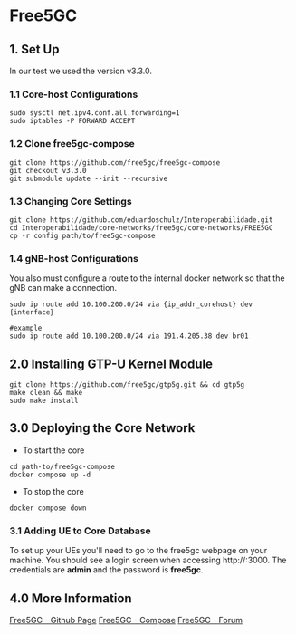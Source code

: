 # Free5GC

## 1. Set Up
In our test we used the version v3.3.0.

### 1.1 Core-host Configurations

```shell
sudo sysctl net.ipv4.conf.all.forwarding=1
sudo iptables -P FORWARD ACCEPT
```

### 1.2 Clone free5gc-compose

```shell
git clone https://github.com/free5gc/free5gc-compose
git checkout v3.3.0
git submodule update --init --recursive
```

### 1.3 Changing Core Settings

```shell
git clone https://github.com/eduardoschulz/Interoperabilidade.git
cd Interoperabilidade/core-networks/free5gc/core-networks/FREE5GC
cp -r config path/to/free5gc-compose 
```

### 1.4 gNB-host Configurations
You also must configure a route to the internal docker network so that the gNB can make a connection.

```shell
sudo ip route add 10.100.200.0/24 via {ip_addr_corehost} dev {interface}

#example
sudo ip route add 10.100.200.0/24 via 191.4.205.38 dev br01
```

## 2.0 Installing GTP-U Kernel Module

```shell
git clone https://github.com/free5gc/gtp5g.git && cd gtp5g
make clean && make
sudo make install
``` 

## 3.0 Deploying the Core Network

+ To start the core
```shell
cd path-to/free5gc-compose
docker compose up -d
```
+ To stop the core
```shell
docker compose down 
```

### 3.1 Adding UE to Core Database
To set up your UEs you'll need to go to the free5gc webpage on your machine. You should see a login screen when accessing http://<core-ip>:3000. The credentials are **admin** and the password is **free5gc**.

## 4.0 More Information

[Free5GC - Github Page](https://github.com/free5gc/free5gc)
[Free5GC - Compose](https://github.com/free5gc/free5gc-compose)
[Free5GC - Forum](https://forum.free5gc.org/)
